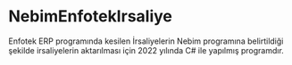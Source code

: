 # NebimEnfotekIrsaliye
Enfotek ERP programında kesilen İrsaliyelerin Nebim programına belirtildiği şekilde irsaliyelerin aktarılması için 2022 yılında C# ile yapılmış programdır.
